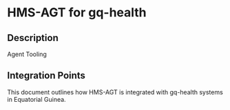 # HMS-AGT for gq-health

## Description

Agent Tooling

## Integration Points

This document outlines how HMS-AGT is integrated with gq-health systems in Equatorial Guinea.
